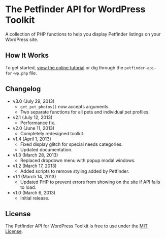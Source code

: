 # The Petfinder API for WordPress Toolkit
A collection of PHP functions to help you display Petfinder listings on your WordPress site.

## How It Works
To get started, [view the online tutorial](http://cferdinandi.github.com/petfinder-api-for-wordpress/) or dig through the `petfinder-api-for-wp.php` file.

## Changelog
* v3.0 (July 29, 2013)
  * `get_pet_photos()` now accepts arguments.
  * Two separate functions for all pets and individual pet profiles.
* v2.1 (July 12, 2013)
  * Performance fix.
* v2.0 (June 11, 2013)
  * Completely redesigned toolkit.
* v1.4 (April 1, 2013)
  * Fixed display glitch for special needs categories.
  * Updated documentation.
* v1.3 (March 28, 2013)
  * Replaced dropdown menu with popup modal windows.
* v1.2 (March 17, 2013)
  * Added scripts to remove styling added by Petfinder.
* v1.1 (March 14, 2013)
  * Updated PHP to prevent errors from showing on the site if API fails to load.
* v1.0 (March 6, 2013)
  * Initial release.

## License
The Petfinder API for WordPress Toolkit is free to use under the [MIT License](http://gomakethings.com/mit/).
